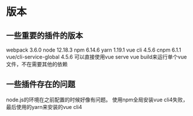 # 版本

## 一些重要的插件的版本

webpack 3.6.0
node 12.18.3
npm 6.14.6
yarn 1.19.1
vue cli 4.5.6
cnpm 6.1.1
vue/cli-service-global 4.5.6 可以直接使用vue serve vue build来运行单个vue文件，不在需要其他的依赖

## 一些插件存在的问题

node.js的环境在之前配置的时候好像有问题。
使用npm全局安装vue cli4失败，最后使用的yarn来安装的vue cli4